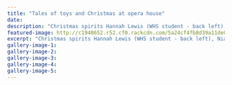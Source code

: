```yaml
---
title: "Tales of toys and Christmas at opera house"
date: 
description: "Christmas spirits Hannah Lewis (WHS student - back left), Niamh Hogan (WHS student) and Anna Durning with Leila Collinson (WHS student) as Mary..."
featured-image: http://c1940652.r52.cf0.rackcdn.com/5a24cf4fb8d39a11de000147/Toyland--a-Christmas-Tale-Chron-2-dec.jpg
excerpt: "Christmas spirits Hannah Lewis (WHS student - back left), Niamh Hogan (WHS student) and Anna Durning with Leila Collinson (WHS student) as Mary.."
gallery-image-1: 
gallery-image-2: 
gallery-image-3: 
gallery-image-4: 
gallery-image-5: 
---
```

